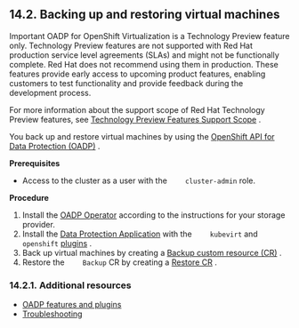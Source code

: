 ## 14.2. Backing up and restoring virtual machines




Important
OADP for OpenShift Virtualization is a Technology Preview feature only. Technology Preview features are not supported with Red Hat production service level agreements (SLAs) and might not be functionally complete. Red Hat does not recommend using them in production. These features provide early access to upcoming product features, enabling customers to test functionality and provide feedback during the development process.

For more information about the support scope of Red Hat Technology Preview features, see [Technology Preview Features Support Scope](https://access.redhat.com/support/offerings/techpreview/) .



You back up and restore virtual machines by using the [OpenShift API for Data Protection (OADP)](https://access.redhat.com/documentation/en-us/openshift_container_platform/4.11/html-single/backup_and_restore/#application-backup-restore-operations-overview) .

 **Prerequisites** 

- Access to the cluster as a user with the `    cluster-admin` role.


 **Procedure** 

1. Install the [OADP Operator](https://access.redhat.com/documentation/en-us/openshift_container_platform/4.11/html-single/backup_and_restore/#about-installing-oadp) according to the instructions for your storage provider.
1. Install the [Data Protection Application](https://access.redhat.com/documentation/en-us/openshift_container_platform/4.11/html-single/backup_and_restore/#oadp-installing-dpa_installing-oadp-ocs) with the `    kubevirt` and `    openshift`  [plugins](https://access.redhat.com/documentation/en-us/openshift_container_platform/4.11/html-single/backup_and_restore/#oadp-plugins_oadp-features-plugins) .
1. Back up virtual machines by creating a [Backup custom resource (CR)](https://access.redhat.com/documentation/en-us/openshift_container_platform/4.11/html-single/backup_and_restore/#backing-up-applications) .
1. Restore the `    Backup` CR by creating a [Restore CR](https://access.redhat.com/documentation/en-us/openshift_container_platform/4.11/html-single/backup_and_restore/#restoring-applications) .


### 14.2.1. Additional resources




-  [OADP features and plugins](https://access.redhat.com/documentation/en-us/openshift_container_platform/4.11/html-single/backup_and_restore/#oadp-features-plugins) 
-  [Troubleshooting](https://access.redhat.com/documentation/en-us/openshift_container_platform/4.11/html-single/backup_and_restore/#troubleshooting) 


